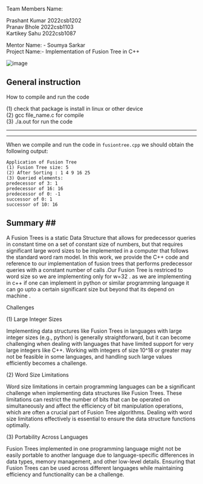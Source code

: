 Team Members Name:

Prashant Kumar      2022csb1202<br>
Pranav Bhole        2022csb1103<br>
Kartikey Sahu       2022csb1087<br>

Mentor Name: - Soumya Sarkar <br>
Project Name:- Implementation of Fusion Tree in C++ <br>

![image](https://github.com/pranavbhole123/CS201project/assets/120297405/003ab476-448e-45e9-a4bb-5c836d980ab6)


General instruction
------------------------

How to compile and run the code  <br>

(1) check that package is install in linux or other device <br>
(2) gcc file_name.c for compile  <br>
(3) ./a.out for run the code  <br>

---------------------------------------------------------------

---------------------------------------------------------------
When we compile and run the code in ```fusiontree.cpp``` 
we should obtain the following output:

```
Application of Fusion Tree
(1) Fusion Tree size: 5
(2) After Sorting : 1 4 9 16 25 
(3) Queried elements:
predecessor of 3: 1
predecessor of 16: 16
predecessor of 0: -1
successor of 0: 1
successor of 10: 16
```

## Summary ## <br>

A Fusion Trees is a static Data Structure that allows for predecessor queries in constant
time on a set of constant size of numbers, but that requires significant large word sizes
to be implemented in a computer that  follows  the standard word ram model. In this work,
we provide the C++ code and reference to our implementation of fusion trees that performs
predecessor queries with a constant number of calls .Our Fusion Tree is restriced to word
size so we are implementing only for w=32 . as we are implementing in c++ if one can
implement in python or similar programming language it can go upto a certain significant
size but beyond that its depend on machine .

Challenges <br>

(1) Large Integer Sizes <br>

Implementing data structures like Fusion Trees in languages with large integer sizes
(e.g., python) is generally straightforward, but it can become challenging when
dealing with languages that have limited support for very large integers like C++. Working 
with integers of size 10^18 or greater may not be feasible in some languages, and 
handling such large values efficiently becomes a challenge.

(2) Word Size Limitations

Word size limitations in certain programming languages can be a significant challenge when
implementing data structures like Fusion Trees. These limitations can restrict the number
of bits that can be operated on simultaneously and affect the efficiency of bit manipulation
operations, which are often a crucial part of Fusion Tree algorithms. Dealing with word size
limitations effectively is essential to ensure the data structure functions optimally.

(3) Portability Across Languages

Fusion Trees implemented in one programming language might not be easily portable to another 
language due to language-specific differences in data types, memory management, and other
low-level details. Ensuring that Fusion Trees can be used across different languages while 
maintaining efficiency and functionality can be a challenge.
